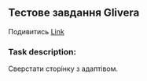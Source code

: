 
## Тестове завдання Glivera
Подивитись [Link](https://kirill8210.github.io/tz_Glivera/)
### Task description:
Сверстати сторінку з адаптівом.